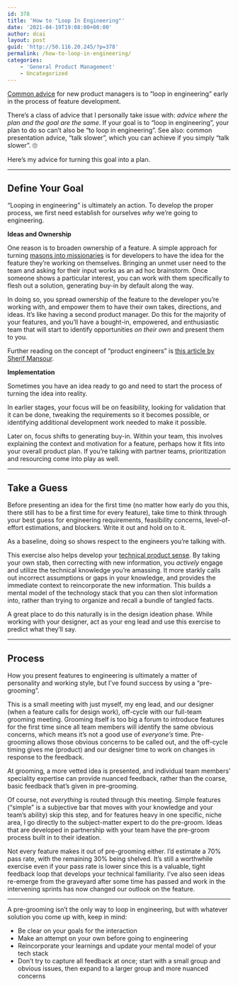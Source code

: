 ```yaml
---
id: 378
title: 'How to "Loop In Engineering"'
date: '2021-04-19T19:08:00+00:00'
author: dcai
layout: post
guid: 'http://50.116.20.245/?p=378'
permalink: /how-to-loop-in-engineering/
categories:
    - 'General Product Management'
    - Uncategorized
---
```


[Common advice](https://svpg.com/product-management-vs-engineering/) for new product managers is to “loop in engineering” early in the process of feature development.

There’s a class of advice that I personally take issue with: *advice where the plan and the goal are the same*. If your goal is to “loop in engineering”, your plan to do so can’t also be “to loop in engineering”. See also: common presentation advice, “talk slower”, which you can achieve if you simply “talk slower”. 🙄

Here’s my advice for turning this goal into a plan.

- - - - - -

## **Define Your Goal**

“Looping in engineering” is ultimately an action. To develop the proper process, we first need establish for ourselves *why* we’re going to engineering.

**Ideas and Ownership**

One reason is to broaden ownership of a feature. A simple approach for turning [masons into missionaries](https://sacredstructures.org/mission/the-story-of-three-bricklayers-a-parable-about-the-power-of-purpose/) is for developers to have the idea for the feature they’re working on themselves. Bringing an unmet user need to the team and asking for their input works as an ad hoc brainstorm. Once someone shows a particular interest, you can work with them specifically to flesh out a solution, generating buy-in by default along the way.

In doing so, you spread ownership of the feature to the developer you’re working with, and empower them to have their own takes, directions, and ideas. It’s like having a second product manager. Do this for the majority of your features, and you’ll have a bought-in, empowered, and enthusiastic team that will start to identify opportunities *on their own* and present them to you.

Further reading on the concept of “product engineers” is [this article by Sherif Mansour](https://sherifmansour.medium.com/product-engineers-f424da766871).

**Implementation**

Sometimes you have an idea ready to go and need to start the process of turning the idea into reality.

In earlier stages, your focus will be on feasibility, looking for validation that it can be done, tweaking the requirements so it becomes possible, or identifying additional development work needed to make it possible.

Later on, focus shifts to generating buy-in. Within your team, this involves explaining the context and motivation for a feature, perhaps how it fits into your overall product plan. If you’re talking with partner teams, prioritization and resourcing come into play as well.

- - - - - -

## **Take a Guess**

Before presenting an idea for the first time (no matter how early do you this, there still has to be a first time for every feature), take time to think through your best guess for engineering requirements, feasibility concerns, level-of-effort estimations, and blockers. Write it out and hold on to it.

As a baseline, doing so shows respect to the engineers you’re talking with.

This exercise also helps develop your [technical product sense](https://www.pmtechlessons.com/technical-product-sense). By taking your own stab, then correcting with new information, you *actively* engage and utilize the technical knowledge you’re amassing. It more starkly calls out incorrect assumptions or gaps in your knowledge, and provides the immediate context to reincorporate the new information. This builds a mental model of the technology stack that you can then slot information into, rather than trying to organize and recall a bundle of tangled facts.

A great place to do this naturally is in the design ideation phase. While working with your designer, act as your eng lead and use this exercise to predict what they’ll say.

- - - - - -

## **Process**

How you present features to engineering is ultimately a matter of personality and working style, but I’ve found success by using a “pre-grooming”.

This is a small meeting with just myself, my eng lead, and our designer (when a feature calls for design work), off-cycle with our full-team grooming meeting. Grooming itself is too big a forum to introduce features for the first time since all team members will identify the same obvious concerns, which means it’s not a good use of *everyone’s* time. Pre-grooming allows those obvious concerns to be called out, and the off-cycle timing gives me (product) and our designer time to work on changes in response to the feedback.

At grooming, a more vetted idea is presented, and individual team members’ speciality expertise can provide nuanced feedback, rather than the coarse, basic feedback that’s given in pre-grooming.

Of course, not *everything* is routed through this meeting. Simple features (“simple” is a subjective bar that moves with your knowledge and your team’s ability) skip this step, and for features heavy in one specific, niche area, I go directly to the subject-matter expert to do the pre-groom. Ideas that are developed in partnership with your team have the pre-groom process built in to their ideation.

Not every feature makes it out of pre-grooming either. I’d estimate a 70% pass rate, with the remaining 30% being shelved. It’s still a worthwhile exercise even if your pass rate is lower since this is a valuable, tight feedback loop that develops your technical familiarity. I’ve also seen ideas re-emerge from the graveyard after some time has passed and work in the intervening sprints has now changed our outlook on the feature.

- - - - - -

A pre-grooming isn’t the only way to loop in engineering, but with whatever solution you come up with, keep in mind:

- Be clear on your goals for the interaction
- Make an attempt on your own before going to engineering
- Reincorporate your learnings and update your mental model of your tech stack
- Don’t try to capture all feedback at once; start with a small group and obvious issues, then expand to a larger group and more nuanced concerns